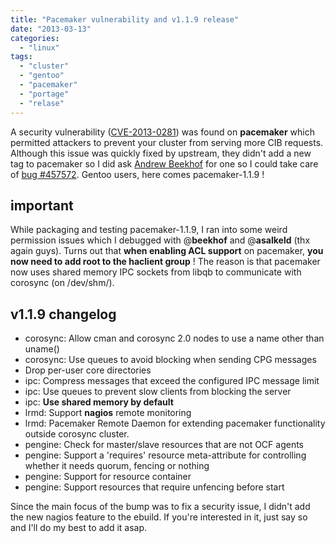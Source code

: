 ```yaml
---
title: "Pacemaker vulnerability and v1.1.9 release"
date: "2013-03-13"
categories: 
  - "linux"
tags: 
  - "cluster"
  - "gentoo"
  - "pacemaker"
  - "portage"
  - "relase"
---
```


A security vulnerability ([CVE-2013-0281](https://bugzilla.redhat.com/show_bug.cgi?id=891922)) was found on **pacemaker** which permitted attackers to prevent your cluster from serving more CIB requests. Although this issue was quickly fixed by upstream, they didn't add a new tag to pacemaker so I did ask [Andrew Beekhof](http://blog.clusterlabs.org/) for one so I could take care of [bug #457572](https://bugs.gentoo.org/show_bug.cgi?id=457572). Gentoo users, here comes pacemaker-1.1.9 !

## important

While packaging and testing pacemaker-1.1.9, I ran into some weird permission issues which I debugged with @**beekhof** and @**asalkeld** (thx again guys). Turns out that **when enabling ACL support** on pacemaker, **you now need to add root to the haclient group** ! The reason is that pacemaker now uses shared memory IPC sockets from libqb to communicate with corosync (on /dev/shm/).

## v1.1.9 changelog

- corosync: Allow cman and corosync 2.0 nodes to use a name other than uname()
- corosync: Use queues to avoid blocking when sending CPG messages
- Drop per-user core directories
- ipc: Compress messages that exceed the configured IPC message limit
- ipc: Use queues to prevent slow clients from blocking the server
- ipc: **Use shared memory by default**
- lrmd: Support **nagios** remote monitoring
- lrmd: Pacemaker Remote Daemon for extending pacemaker functionality outside corosync cluster.
- pengine: Check for master/slave resources that are not OCF agents
- pengine: Support a 'requires' resource meta-attribute for controlling whether it needs quorum, fencing or nothing
- pengine: Support for resource container
- pengine: Support resources that require unfencing before start

Since the main focus of the bump was to fix a security issue, I didn't add the new nagios feature to the ebuild. If you're interested in it, just say so and I'll do my best to add it asap.
